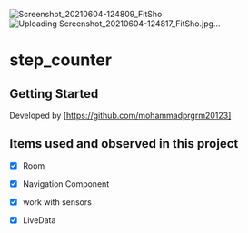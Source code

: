 ![Screenshot_20210604-124809_FitSho](https://user-images.githubusercontent.com/39572061/120773660-c9d4bb80-c536-11eb-9abb-df1aa973d820.jpg)
![Uploading Screenshot_20210604-124817_FitSho.jpg…]()

# step_counter



## Getting Started

Developed by [https://github.com/mohammadprgrm20123]

## Items used and observed in this project

- [x] Room
- [x] Navigation Component
- [x] work with sensors
- [x] LiveData



